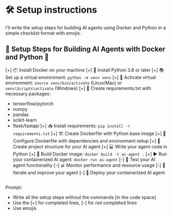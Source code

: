 # 🛠️ Setup instructions


I'll write the setup steps for building AI agents using Docker and Python in a simple checklist format with emojis.

## 🤖 Setup Steps for Building AI Agents with Docker and Python 🐍

[+] 📦 Install Docker on your machine 
[+] 🐍 Install Python 3.8 or later
[+] 📚 Set up a virtual environment: `python -m venv venv`
[+] 🚀 Activate virtual environment: `source venv/bin/activate` (Linux/Mac) or `venv\Scripts\activate` (Windows)
[+] 📝 Create requirements.txt with necessary packages:
   - tensorflow/pytorch
   - numpy
   - pandas
   - scikit-learn
   - flask/fastapi
[+] 📥 Install requirements: `pip install -r requirements.txt`
[+] 🏗️ Create Dockerfile with Python base image
[+] 🔧 Configure Dockerfile with dependencies and environment setup
[+] 📁 Create project structure for your AI agent
[+] 💻 Write your agent code in Python
[+] 🔄 Build Docker image: `docker build -t ai-agent .`
[+] ▶️ Run your containerized AI agent: `docker run ai-agent`
[-] 🧪 Test your AI agent functionality
[-] 📊 Monitor performance and resource usage
[-] 🔁 Iterate and improve your agent
[-] 🚢 Deploy your containerized AI agent

##
Prompt:
- Write all the setup steps without the commands [in the code space]
- Use the [+] for completed lines, [-] for not completed lines
- Use emojis
